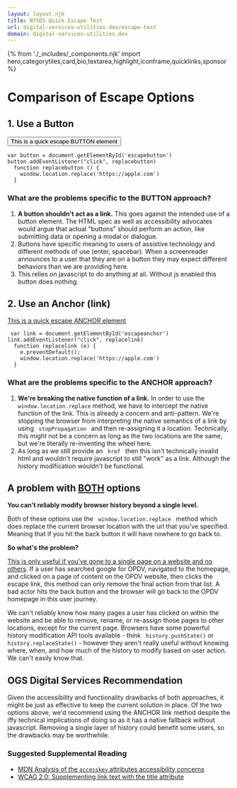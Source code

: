 ```yaml
---
layout: layout.njk
title: NYSDS Quick Escape Test
url: digital-services-utilities.dev/escape-test
domain: digital-services-utilities.dev
---
```

{% from './_includes/_components.njk' import hero,categorytiles,card,bio,textarea,highlight,iconframe,quicklinks,sponsor  %}
<h1 class="text-2xl font-bold my-4"> Comparison of Escape Options</h1>
<section class="flex flex-col">

<h2 class="font-bold text-xl"> 1. Use a Button </h2>
<div class="flex flex-col lg:flex-row items-center bg-slate-200 p-4 justify-around">
<button type="button" class="bg-white p-4 my-4 border-black border hover:underline lg:w-80" id="escapebutton">This is a quick escape BUTTON element </button>
<pre class="hidden lg:block">
<code class="w-1/2">var button = document.getElementById('escapebutton')
button.addEventListener("click", replacebutton)
  function replacebutton () {
    window.location.replace('https://apple.com')
  }</code>
</pre>
</div>

<h3 class="font-bold text-xl mt-4"> What are the problems specific to the BUTTON approach?</h3>
<ol class="lg:mx-8">
<li><strong>A button shouldn't act as a link.</strong> This goes against the intended use of a button element. The HTML spec as well as accessibility advocates would argue that actual "buttons" should perform an action, like submitting data or opening a modal or dialogue. </li>
<li>Buttons have specific meaning to users of assistive technology and different methods of use (enter, spacebar). When a screenreader announces to a user that they are on a button they may expect different behaviors than we are providing here.</li>
<li> This relies on javascript to do anything at all. Without js enabled this button does nothing.</li>
</ol>



<h2 class="font-bold text-xl"> 2. Use an Anchor (link) </h2>
<div class="flex flex-col lg:flex-row items-center bg-yellow-200 p-4 justify-around">
<a href="https://google.com" class="bg-white p-4 my-4 border-black border hover:underline lg:w-80" id="escapeanchor">This is a quick escape ANCHOR element</a>
<pre class="hidden lg:block">
<code class="w-1/2"> var link = document.getElementById('escapeanchor')
link.addEventListener("click", replacelink)
  function replacelink (e) {
    e.preventDefault();
    window.location.replace('https://apple.com')
  }</code>
</pre> 
</div>
<h3 class="font-bold text-xl"> What are the problems specific to the ANCHOR approach?</h3>
<ol class="lg:mx-8">
<li><strong>We're breaking the native function of a link.</strong> In order to use the <code>window.location.replace</code> method, we have to intercept the native function of the link. This is already a concern and anti-pattern. We're stopping the browser from interpreting the native semantics of a link by using <code> stopPropagation </code> and then re-assigning it a location. Technically, this might not be a concern as long as the two locations are the same, but we're literally re-inventing the wheel here.</li>
<li> As long as we still provide an <code> href </code> then this isn't technically invalid html and wouldn't require javascript to still "work" as a link. Although the history modification wouldn't be functional.</li>
</ol>

<h2 class="font-bold text-xl"> A problem with <u>BOTH</u> options </h2>
<div class="lg:mx-8">
<p class="my-2"> <strong>You can't reliably modify browser history beyond a single level.</strong></p>
<p> Both of these options use the <code> window.location.replace </code> method which does replace the current browser location with the url that you've specified. Meaning that if you hit the back button it will have nowhere to go back to.</p>
<p class="my-2"> <strong>So what's the problem? </strong></p>
<p> <u>This is only useful if you've gone to a single page on a website and no others</u>. If a user has searched google for OPDV, navigated to the homepage, and clicked on a page of content on the OPDV website, then clicks the escape link, this method can only remove the final action from that list. A bad actor hits the back button and the browser will go back to the OPDV homepage in this user journey.</p>
<p class="mt-2"> We can't reliably know how many pages a user has clicked on within the website and be able to remove, rename, or re-assign those pages to other locations, except for the current page. Browsers have some powerful history modification API tools available - think <code> history.pushState()</code> or <code> history.replaceState()</code> - however they aren't really useful without knowing where, when, and how much of the history to modify based on user action. We can't easily know that. </p>
</div>

<h2 class="font-bold text-xl mt-4 text-admin-first"> OGS Digital Services Recommendation </h2>
<p class="lg:mx-8"> Given the accessibility and functionality drawbacks of both approaches, it might be just as effective to keep the current solution in place. Of the two options above, we'd recommend using the ANCHOR link method despite the iffy technical implications of doing so as it has a native fallback without javascript. Removing a single layer of history could benefit some users, so the drawbacks may be worthwhile.</p>
<h3 class="font-bold text-xl mt-4">Suggested Supplemental Reading </h3>
<div class="nysds-textarea">
<ul>
<li><a href="https://developer.mozilla.org/en-US/docs/Web/HTML/Global_attributes/accesskey#accessibility_concerns">MDN Analysis of the <code>accesskey</code> attributes accessibility concerns</a></li>
<li><a href="https://www.w3.org/TR/WCAG20-TECHS/H33.html">WCAG 2.0: Supplementing link text with the title attribute</a></li>
</ul>
</div>
</section>
<script>
  var button = document.getElementById('escapebutton')
  button.addEventListener("click", replacebutton)
   function replacebutton () {
    window.location.replace('https://apple.com')
  }
  var link = document.getElementById('escapeanchor')
  link.addEventListener("click", replacelink)
  function replacelink (e) {
    e.preventDefault();
    window.location.replace('https://apple.com')
  }
 
</script>
